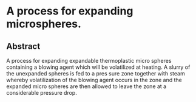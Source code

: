 # A process for expanding microspheres.

## Abstract
A process for expanding expandable thermoplastic micro spheres containing a blowing agent which will be volatilized at heating. A slurry of the unexpanded spheres is fed to a pres sure zone together with steam whereby volatilization of the blowing agent occurs in the zone and the expanded micro spheres are then allowed to leave the zone at a considerable pressure drop.